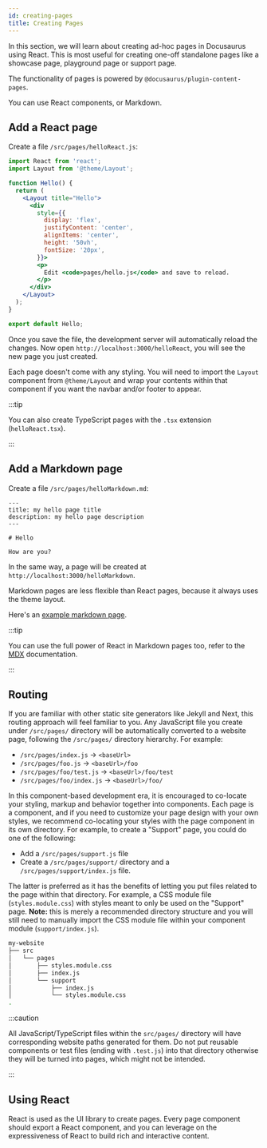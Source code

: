 ```yaml
---
id: creating-pages
title: Creating Pages
---
```


In this section, we will learn about creating ad-hoc pages in Docusaurus using React. This is most useful for creating one-off standalone pages like a showcase page, playground page or support page.

The functionality of pages is powered by `@docusaurus/plugin-content-pages`.

You can use React components, or Markdown.

## Add a React page

Create a file `/src/pages/helloReact.js`:

```jsx title="/src/pages/helloReact.js"
import React from 'react';
import Layout from '@theme/Layout';

function Hello() {
  return (
    <Layout title="Hello">
      <div
        style={{
          display: 'flex',
          justifyContent: 'center',
          alignItems: 'center',
          height: '50vh',
          fontSize: '20px',
        }}>
        <p>
          Edit <code>pages/hello.js</code> and save to reload.
        </p>
      </div>
    </Layout>
  );
}

export default Hello;
```

Once you save the file, the development server will automatically reload the changes. Now open `http://localhost:3000/helloReact`, you will see the new page you just created.

Each page doesn't come with any styling. You will need to import the `Layout` component from `@theme/Layout` and wrap your contents within that component if you want the navbar and/or footer to appear.

:::tip

You can also create TypeScript pages with the `.tsx` extension (`helloReact.tsx`).

:::

## Add a Markdown page

Create a file `/src/pages/helloMarkdown.md`:

```mdx title="/src/pages/helloMarkdown.md"
---
title: my hello page title
description: my hello page description
---

# Hello

How are you?
```

In the same way, a page will be created at `http://localhost:3000/helloMarkdown`.

Markdown pages are less flexible than React pages, because it always uses the theme layout.

Here's an [example markdown page](/examples/markdownPageExample).

:::tip

You can use the full power of React in Markdown pages too, refer to the [MDX](https://mdxjs.com/) documentation.

:::

## Routing

If you are familiar with other static site generators like Jekyll and Next, this routing approach will feel familiar to you. Any JavaScript file you create under `/src/pages/` directory will be automatically converted to a website page, following the `/src/pages/` directory hierarchy. For example:

- `/src/pages/index.js` → `<baseUrl>`
- `/src/pages/foo.js` → `<baseUrl>/foo`
- `/src/pages/foo/test.js` → `<baseUrl>/foo/test`
- `/src/pages/foo/index.js` → `<baseUrl>/foo/`

In this component-based development era, it is encouraged to co-locate your styling, markup and behavior together into components. Each page is a component, and if you need to customize your page design with your own styles, we recommend co-locating your styles with the page component in its own directory. For example, to create a "Support" page, you could do one of the following:

- Add a `/src/pages/support.js` file
- Create a `/src/pages/support/` directory and a `/src/pages/support/index.js` file.

The latter is preferred as it has the benefits of letting you put files related to the page within that directory. For example, a CSS module file (`styles.module.css`) with styles meant to only be used on the "Support" page. **Note:** this is merely a recommended directory structure and you will still need to manually import the CSS module file within your component module (`support/index.js`).

```sh
my-website
├── src
│   └── pages
│       ├── styles.module.css
│       ├── index.js
│       └── support
│           ├── index.js
│           └── styles.module.css
.
```

:::caution

All JavaScript/TypeScript files within the `src/pages/` directory will have corresponding website paths generated for them. Do not put reusable components or test files (ending with `.test.js`) into that directory otherwise they will be turned into pages, which might not be intended.

:::

## Using React

React is used as the UI library to create pages. Every page component should export a React component, and you can leverage on the expressiveness of React to build rich and interactive content.

